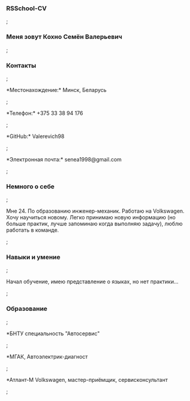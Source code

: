<h3>RSSchool-CV</h3>;
<h3>Меня зовут Кохно Семён Валерьевич</h3>;
<h3>Контакты</h3>;
<p>*Местонахождение:* Минск, Беларусь</p>;
<p>*Телефон:* +375 33 38 94 176</p>;
<p>*GitHub:* Valerevich98</p>;
<p>*Электронная почта:* senea1998@gmail.com</p>;
<h3>Немного о себе</h3>;
<p>Мне 24. По образованию инженер-механик. Работаю на Volkswagen. Хочу научиться новому. Легко принимаю новую информацию (но больше практик, лучше запоминаю когда выполняю задачу), люблю работать в команде.</p>;
<h3>Навыки и умение</h3>;
<p>Начал обучение, имею представление о языках, но нет практики...</p>;
<h3>Образование</h3>;
<p>*БНТУ специальность "Автосервис"</p>;
<p>*МГАК, Автоэлектрик-диагност</p>;
<p>*Атлант-М Volkswagen, мастер-приёмщик, сервисконсультант</p>;